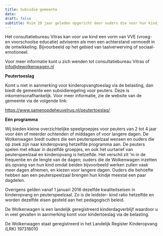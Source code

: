 ```yaml
---
title: Subsidie gemeente
date: 
draft: false
subtitle: Ruim 20 jaar geleden opgericht door ouders die voor hun kindje een kleinschalige antroposofische peuterspeelzaal zochten biedt de Wolkenwagen inmiddels peuteropvang in de ochtenden, middagen of een combinatie van ochtend en middagen.
---
```

Het consultatiebureau Vitras kan voor uw kind een vorm van VVE (vroeg- en voorschoolse educatie) adviseren als men een achterstand vermoedt in de ontwikkeling. Bijvoorbeeld op het gebied van taalverwerving of sociaal-emotioneel. 

Voor meer informatie kunt u zich wenden tot consultatiebureau Vitras of [info@dewolkenwagen.nl](mailto:info@dewolkenwagen.nl)

**Peutertoeslag**

Komt u niet in aanmerking voor kinderopvangtoeslag via de belasting, dan biedt de gemeente een subsidieregeling voor peuters. Deze is inkomensonafhankelijk. Voor meer informatie, zie de website van de gemeente via de volgende link:

<https://www.samenopdeheuvelrug.nl/peutertoeslag/>

**​Eén programma**

Wij bieden kleine overzichtelijke speelgroepjes voor peuters van 2 tot 4 jaar voor één of meerder ochtenden of middagen of voor langere dagen. De Wolkenwagen biedt ouders die een peuterspeelzaal wensen en ouders die op zoek zijn naar kinderopvang hetzelfde programma aan. De peuters spelen met elkaar in dezelfde groepjes, en ook het uurtarief van peuterspeelzaal en kinderopvang is hetzelfde. Het verschil zit 'm in de frequentie en de lengte van de dagen; ouders die de Wolkenwagen inzetten als opvang van hun kind omdat beiden bijvoorbeeld werken zullen vaak meer dagen afnemen, en kiezen voor langere dagen. Ouders die behoefte hebben aan een peuterspeelzaal brengen hun kindje meestal een paar dagdelen.

Overigens gelden vanaf 1 januari 2016 dezelfde kwaliteitseisen in kinderopvang en peuterspeelzaal. Zo is de leidster- kind ratio hetzelfde  en worden dezelfde eisen gesteld aan het pedagogisch beleid.

De Wolkenwagen is een landelijk geregistreerd kinderdagverblijf waardoor u in veel gevallen in aanmerking komt voor kindertoeslag via de belasting.

De Wolkenwagen staat geregistreerd in het Landelijk Register Kinderopvang (LRK) 197318010